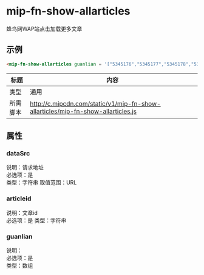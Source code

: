 # mip-fn-show-allarticles

<p>蜂鸟网WAP站点击加载更多文章</p>

## 示例
```html
<mip-fn-show-allarticles guanlian = '["5345176","5345177","5345178","5345179"]' articleId = "5344884" dataSrc= "dataSrc"></mip-fn-show-allarticles>
```

标题|内容
----|----
类型|通用 
所需脚本|http://c.mipcdn.com/static/v1/mip-fn-show-allarticles/mip-fn-show-allarticles.js

## 属性  
### dataSrc
说明：请求地址  
必选项：是  
类型：字符串 
取值范围：URL

### articleid
说明：文章id  
必选项：是 
类型：字符串 

### guanlian
说明：  
必选项：是  
类型：数组 
 

